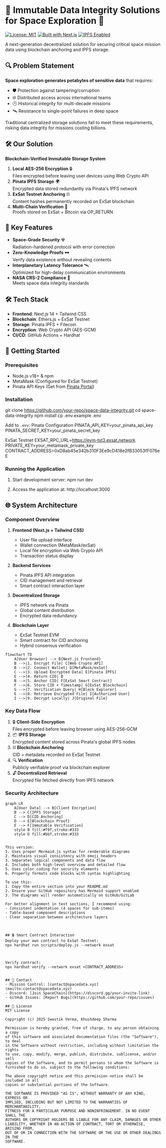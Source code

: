 # 🌌 Immutable Data Integrity Solutions for Space Exploration 🚀

[![License: MIT](https://img.shields.io/badge/License-MIT-brightgreen)](https://opensource.org/licenses/MIT)
[![Built with Next.js](https://img.shields.io/badge/Built%20with-Next.js-black)](https://nextjs.org/)
[![IPFS Enabled](https://img.shields.io/badge/IPFS-Pinata-65C2CB)](https://www.pinata.cloud/)

A next-generation decentralized solution for securing critical space mission data using blockchain anchoring and IPFS storage.

## 🔍 Problem Statement
**Space exploration generates petabytes of sensitive data** that requires:
- 🛡️ Protection against tampering/corruption
- 🌐 Distributed access across international teams
- 🕒 Historical integrity for multi-decade missions
- 🛰️ Resistance to single-point failures in deep space

Traditional centralized storage solutions fail to meet these requirements, risking data integrity for missions costing billions.

## 🛠️ Our Solution
**Blockchain-Verified Immutable Storage System**
1. **Local AES-256 Encryption** 🔒  
   Files encrypted before leaving user devices using Web Crypto API
2. **Pinata IPFS Storage** 🌍  
   Encrypted data stored redundantly via Pinata's IPFS network
3. **ExSat Testnet Anchoring** ⛓️  
   Content hashes permanently recorded on ExSat blockchain
4. **Multi-Chain Verification** 🔗  
   Proofs stored on ExSat + Bitcoin via OP_RETURN

## 🚀 Key Features
- **Space-Grade Security** ☢️  
  Radiation-hardened protocol with error correction
- **Zero-Knowledge Proofs** 🕶️  
  Verify data existence without revealing contents
- **Interplanetary Latency Tolerance** 🛰️  
  Optimized for high-delay communication environments
- **NASA CRS-2 Compliance** 📜  
  Meets space data integrity standards

## 🛠️ Tech Stack
- **Frontend**: Next.js 14 + Tailwind CSS
- **Blockchain**: Ethers.js + ExSat Testnet
- **Storage**: Pinata IPFS + Filecoin
- **Encryption**: Web Crypto API (AES-GCM)
- **CI/CD**: GitHub Actions + Hardhat

## 🚀 Getting Started

### Prerequisites
- Node.js v18+ & npm
- MetaMask (Configured for ExSat Testnet)
- Pinata API Keys (Get from [Pinata Portal](https://app.pinata.cloud/))

### Installation
git clone https://github.com/your-repo/space-data-integrity.git
cd space-data-integrity
npm install
cp .env.example .env


Add to `.env`:
Pinata Configuration
PINATA_API_KEY=your_pinata_api_key
PINATA_SECRET_KEY=your_pinata_secret_key

ExSat Testnet
EXSAT_RPC_URL=https://evm-tst3.exsat.network
PRIVATE_KEY=your_metamask_private_key
CONTRACT_ADDRESS=0xD8ab45e342b310F3Ee9cD418e2fB33053fF076eE


### Running the Application
1. Start development server:
npm run dev


2. Access the application at:
http://localhost:3000


## 🌐 System Architecture

### **Component Overview**
1. **Frontend (Next.js + Tailwind CSS)**
   - User file upload interface
   - Wallet connection (MetaMask/exSat)
   - Local file encryption via Web Crypto API
   - Transaction status display

2. **Backend Services**
   - Pinata IPFS API integration
   - CID management and retrieval
   - Smart contract interaction layer

3. **Decentralized Storage**
   - IPFS network via Pinata
   - Global content distribution
   - Encrypted data redundancy

4. **Blockchain Layer**
   - ExSat Testnet EVM
   - Smart contract for CID anchoring
   - Hybrid consensus verification

```
flowchart TD
    A[User Browser] --> B{Next.js Frontend}
    B -->|1. Encrypt File| C[Web Crypto API]
    B -->|2. Connect Wallet| D[MetaMask/exSat]
    C -->|3. Upload Encrypted Data| E[Pinata IPFS]
    E -->|4. Return CID| B
    B -->|5. Anchor CID| F[ExSat Smart Contract]
    F -->|6. Store CID + Timestamp| G[ExSat Blockchain]
    G -->|7. Verification Query| H[Block Explorer]
    E -->|8. Retrieve Encrypted File| I[Authorized User]
    I -->|9. Decrypt Locally| J[Original File]
```

### **Key Data Flow**
1. 🔒 **Client-Side Encryption**  
   Files encrypted before leaving browser using AES-256-GCM
2. 📦 **IPFS Storage**  
   Encrypted content stored across Pinata's global IPFS nodes
3. ⛓ **Blockchain Anchoring**  
   CID + metadata recorded on ExSat Testnet
4. 🔍 **Verification**  
   Publicly verifiable proof via blockchain explorer
5. 🔓 **Decentralized Retrieval**  
   Encrypted file fetched directly from IPFS network

### **Security Architecture**
```
graph LR
    A[User Data] --> B[Client Encryption]
    B --> C[IPFS Storage]
    C --> D[CID Anchoring]
    D --> E[Blockchain Proof]
    E --> F[Immutable Verification]
    style B fill:#f9f,stroke:#333
    style D fill:#bbf,stroke:#333
```
```

This version:
1. Uses proper Mermaid.js syntax for renderable diagrams
2. Maintains visual consistency with emoji headers
3. Separates logical components and data flow
4. Includes both high-level overview and detailed flow
5. Uses color coding for security elements
6. Properly formats code blocks with syntax highlighting

To use this:
1. Copy the entire section into your README.md
2. Ensure your GitHub repository has Mermaid support enabled
3. The diagrams will render automatically on GitHub/GitLab

For better alignment in text sections, I recommend using:
- Consistent indentation (4 spaces for sub-items)
- Table-based component descriptions
- Clear separation between architecture layers



## 🔒 Smart Contract Interaction
Deploy your own contract to ExSat Testnet:
npx hardhat run scripts/deploy.js --network exsat



Verify contract:
npx hardhat verify --network exsat <CONTRACT_ADDRESS>


## 📡 Contact
- Mission Control: [contact@spacedata.xyz](mailto:contact@spacedata.xyz)
- Discord: [Join SpaceChain](https://discord.gg/your-invite-link)
- GitHub Issues: [Report Bugs](https://github.com/your-repo/issues)

## 📜 License
MIT License

Copyright (c) 2025 Swastik Verma, Khushdeep Sharma

Permission is hereby granted, free of charge, to any person obtaining a copy
of this software and associated documentation files (the "Software"), to deal
in the Software without restriction, including without limitation the rights
to use, copy, modify, merge, publish, distribute, sublicense, and/or sell
copies of the Software, and to permit persons to whom the Software is
furnished to do so, subject to the following conditions:

The above copyright notice and this permission notice shall be included in all
copies or substantial portions of the Software.

THE SOFTWARE IS PROVIDED "AS IS", WITHOUT WARRANTY OF ANY KIND, EXPRESS OR
IMPLIED, INCLUDING BUT NOT LIMITED TO THE WARRANTIES OF MERCHANTABILITY,
FITNESS FOR A PARTICULAR PURPOSE AND NONINFRINGEMENT. IN NO EVENT SHALL THE
AUTHORS OR COPYRIGHT HOLDERS BE LIABLE FOR ANY CLAIM, DAMAGES OR OTHER
LIABILITY, WHETHER IN AN ACTION OF CONTRACT, TORT OR OTHERWISE, ARISING FROM,
OUT OF OR IN CONNECTION WITH THE SOFTWARE OR THE USE OR OTHER DEALINGS IN THE
SOFTWARE.
